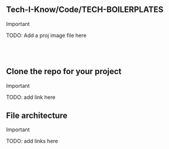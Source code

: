 ## Tech-I-Know/Code/**TECH-BOILERPLATES**

> [!IMPORTANT]
> TODO: Add a proj image file here

<br/>
<br/>

## Clone the repo for your project
> [!IMPORTANT]
> TODO: add link here

## File architecture
> [!IMPORTANT]
> TODO: add links here